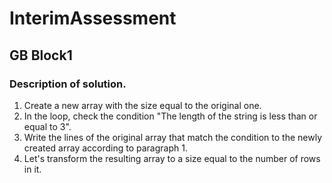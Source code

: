 # InterimAssessment
## GB Block1
### Description of solution.

1. Create a new array with the size equal to the original one.
2. In the loop, check the condition "The length of the string is less than or equal to 3".
3. Write the lines of the original array that match the condition to the newly created array according to paragraph 1.
4. Let's transform the resulting array to a size equal to the number of rows in it.